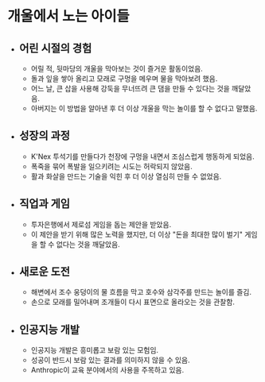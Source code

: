 # 개울에서 노는 아이들


* 어린 시절의 경험
  ---------

  + 어릴 적, 뒷마당의 개울을 막아보는 것이 즐거운 활동이었음.
  + 돌과 잎을 쌓아 올리고 모래로 구멍을 메우며 물을 막아보려 했음.
  + 어느 날, 큰 삽을 사용해 강둑을 무너뜨려 큰 댐을 만들 수 있다는 것을 깨달았음.
  + 아버지는 이 방법을 알아낸 후 더 이상 개울을 막는 놀이를 할 수 없다고 말했음.
* 성장의 과정
  ------

  + K'Nex 투석기를 만들다가 천장에 구멍을 내면서 조심스럽게 행동하게 되었음.
  + 폭죽을 묶어 폭발을 일으키려는 시도는 허락되지 않았음.
  + 활과 화살을 만드는 기술을 익힌 후 더 이상 열심히 만들 수 없었음.
* 직업과 게임
  ------

  + 투자은행에서 제로섬 게임을 돕는 제안을 받았음.
  + 이 제안을 받기 위해 많은 노력을 했지만, 더 이상 "돈을 최대한 많이 벌기" 게임을 할 수 없다는 것을 깨달았음.
* 새로운 도전
  ------

  + 해변에서 조수 웅덩이의 물 흐름을 막고 호수와 삼각주를 만드는 놀이를 즐김.
  + 손으로 모래를 밀어내며 조개들이 다시 표면으로 올라오는 것을 관찰함.
* 인공지능 개발
  -------

  + 인공지능 개발은 흥미롭고 보람 있는 모험임.
  + 성공이 반드시 보람 있는 결과를 의미하지 않을 수 있음.
  + Anthropic이 교육 분야에서의 사용을 주목하고 있음.
